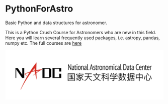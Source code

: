 # PythonForAstro
Basic Python and data structures for astronomer.

This is a Python Crush Course for Astronomers who are new in this field. Here you will learn several frequently used packages, i.e. astropy, pandas, numpy etc.
The full courses are [here](https://hebl.china-vo.org/course/PIA2020/)

![National Astronomical Data Center](NADC.png)

